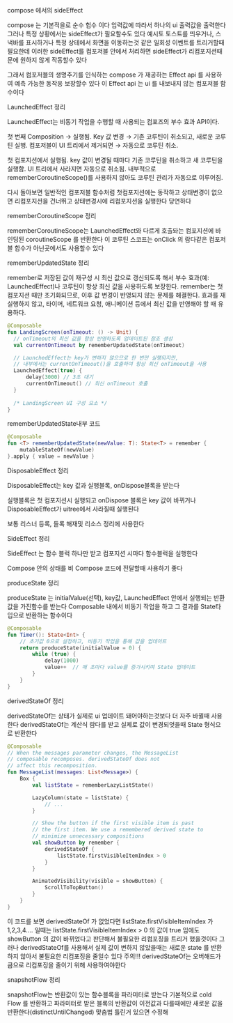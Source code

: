 compose 에서의 sideEffect 

compose 는 기본적을로 순수 험수 이다 
입력값에 따라서 하나의 ui 출력값을 출력한다
그러나 특정 상황에서는 sideEffect가 필요할수도 있다 
예시토 토스트를 띄우거나, 스낵바를 표시하거나 특정 상테에서 화면을 이동하는것 같은 일회성 이벤트를 트리거할때 필요한데
이러한 sideEffect를 컴포저블 안에서 처리하면 sideEffect가 리컴포지션때문에 원하지 않게 작동할수 있다

그래서 컴포저블의 생명주기를 인식하는 compose 가 재공하는 Effect api 를 사용하여 예측 가능한 동작응 보장할수 있다
이 Effect api 는 ui 를 내보내지 않는 컴포저블 함수이다

 LaunchedEffect 정리

LaunchedEffect는 비동기 작업을 수행할 때 사용되는 컴포즈의 부수 효과 API이다.

첫 번째 Composition → 실행됨.
Key 값 변경 → 기존 코루틴이 취소되고, 새로운 코루틴 실행.
컴포저블이 UI 트리에서 제거되면 → 자동으로 코루틴 취소.

첫 컴포지션에서 실행됨.
key 값이 변경될 때마다 기존 코루틴을 취소하고 새 코루틴을 실행함.
UI 트리에서 사라지면 자동으로 취소됨.
내부적으로 rememberCoroutineScope()를 사용하지 않아도 코루틴 관리가 자동으로 이루어짐.

다시 돌아보면 일반적인 컴포저블 함수처럼 첫컴포지션에는 동작하고 상태변경이 없으면 리컴포지션을 건너뛰고 상태변경시에 리컴포지션을 실행한다 당연하다

rememberCoroutineScope 정리

rememberCoroutineScope는 LaunchedEffect와 다르게 호출돠는 컴포지션에 바인딩된 coroutineScope 를 반환한다
이 코루틴 스코프는 onClick 의 람다같은 컴포저블 함수가 아닌곳에서도 사용할수 있다

rememberUpdatedState 정리

  remember로 저장된 값이 재구성 시 최신 값으로 갱신되도록 해서 
  부수 효과(예: LaunchedEffect)나 코루틴이 항상 최신 값을 사용하도록 보장한다.
  remember는 첫 컴포지션 때만 초기화되므로, 이후 값 변경이 반영되지 않는 문제를 해결한다.
  효과를 재실행하지 않고, 타이머, 네트워크 요청, 애니메이션 등에서 최신 값을 반영해야 할 때 유용하다.

  ```kotlin
@Composable
fun LandingScreen(onTimeout: () -> Unit) {
    // onTimeout의 최신 값을 항상 반영하도록 업데이트된 참조 생성
    val currentOnTimeout by rememberUpdatedState(onTimeout)

    // LaunchedEffect는 key가 변하지 않으므로 한 번만 실행되지만,
    // 내부에서는 currentOnTimeout()을 호출하여 항상 최신 onTimeout을 사용
    LaunchedEffect(true) {
        delay(3000) // 3초 대기
        currentOnTimeout() // 최신 onTimeout 호출
    }
    
    /* LandingScreen UI 구성 요소 */
}
```
rememberUpdatedState내부 코드
```kotlin
@Composable
fun <T> rememberUpdatedState(newValue: T): State<T> = remember {
    mutableStateOf(newValue)
}.apply { value = newValue }
```

DisposableEffect 정리

DisposableEffect는 key 값과 실행블록, onDispose블록을 받는다

실행블록은 첫 컴포지션시 실행되고 
onDispose 블록은 key 값이 바뀌거나 DisposableEffect가 uitree에서 사라질때 실행된다

보통 리스너 등록, 들록 해재및 리소스 정리에 사용한다

SideEffect 정리 

SideEffect 는 함수 블럭 하나만 받고 
컴포지션 시마다 함수블럭을 실행한다

Compose 안의 상태를 비 Compose 코드에 전달할때 사용하기 좋다

produceState 정리


produceState 는 initialValue(선택), key값, LaunchedEffect 안에서 실행되는 반환값을 가진함수를 받는다 
Composable 내에서 비동기 작업을 하고 그 결과를 State타입으로 반환하는 함수이다

```kotlin 
@Composable
fun Timer(): State<Int> {
    // 초기값 0으로 설정하고, 비동기 작업을 통해 값을 업데이트
    return produceState(initialValue = 0) {
        while (true) {
            delay(1000)
            value++  // 매 초마다 value를 증가시키며 State 업데이트
        }
    }
}
```

derivedStateOf 정리

derivedStateOf는 상태가 실제로 ui 업데이트 돼어야하는것보다 더 자주 바뀔때 사용한다
derivedStateOf는 계산식 람다를 받고 실제로 값이 변경되엇을때 State 형식으로 반환한다
```kotlin
@Composable
// When the messages parameter changes, the MessageList
// composable recomposes. derivedStateOf does not
// affect this recomposition.
fun MessageList(messages: List<Message>) {
    Box {
        val listState = rememberLazyListState()

        LazyColumn(state = listState) {
            // ...
        }

        // Show the button if the first visible item is past
        // the first item. We use a remembered derived state to
        // minimize unnecessary compositions
        val showButton by remember {
            derivedStateOf {
                listState.firstVisibleItemIndex > 0
            }
        }

        AnimatedVisibility(visible = showButton) {
            ScrollToTopButton()
        }
    }
}
```
이 코드를 보면 derivedStateOf 가 없었다면 listState.firstVisibleItemIndex 가 1,2,3,4.... 일때는 listState.firstVisibleItemIndex > 0
의 값이 true 임에도 showButton 의 값이 바뀌었다고 판단해서 불필요한 리컴포징을 트리거 했을것이다
그러나 derivedStateOf를 사용해서 실제 값이 변하지 않았을때는 새로운 state 를 반환하지 않아서 불필요한 리컴포징을 줄일수 있다
주의!!! derivedStateOf는 오버해드가 큼으로 리컴포징을 줄이기 위해 사용하여야한다

snapshotFlow 정리

snapshotFlow는 반환값이 있는 함수블록을 파라미터로 받는다 기본적으로 cold Flow 를 반환하고 
파라미터로 받은 블록의 반환값이 이전값과 다를때에만 새로운 값을 반환한다(distinctUntilChanged) 맞춤법 틀린거 있으면 수정해
